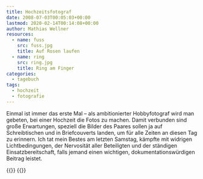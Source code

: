 ```yaml
---
title: Hochzeitsfotograf
date: 2008-07-03T00:05:03+00:00
lastmod: 2020-02-14T00:14:08+00:00
author: Mathias Wellner
resources:
  - name: fuss
    src: fuss.jpg
    title: Auf Rosen laufen
  - name: ring
    src: ring.jpg
    title: Ring am Finger
categories:
  - tagebuch
tags:
  - hochzeit
  - fotografie
---
```

Einmal ist immer das erste Mal &#8211; als ambitionierter Hobbyfotograf wird man gebeten, bei einer Hochzeit die Fotos zu machen. Damit verbunden sind große Erwartungen, speziell die Bilder des Paares sollen ja auf Schreibtischen und in Briefcouverts landen, um für alle Zeiten an diesen Tag zu erinnern. Ich tat mein Bestes am letzten Samstag, kämpfte mit widrigen Lichtbedingungen, der Nervosität aller Beteiligten und der ständigen Einsatzbereitschaft, falls jemand einen wichtigen, dokumentationswürdigen Beitrag leistet.
<!--more-->

{{<responsive-image name="ring">}}
{{<responsive-image name="fuss">}}

